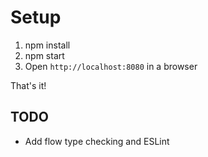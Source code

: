# Setup
1. npm install
3. npm start
2. Open ```http://localhost:8080``` in a browser

That's it!

## TODO
* Add flow type checking and ESLint
